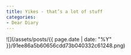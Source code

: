 ```yaml
---
title: Yikes - that’s a lot of stuff
categories:
- Dear Diary
---
```


![](/assets/posts/{{ page.date | date: "%Y" }}/91ee86a5b60656cdd73b040332c61248.png)
